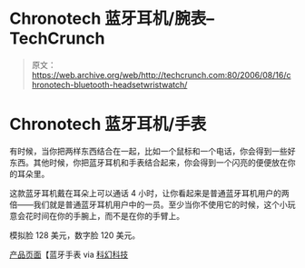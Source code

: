 # Chronotech 蓝牙耳机/腕表–TechCrunch

> 原文：<https://web.archive.org/web/http://techcrunch.com:80/2006/08/16/chronotech-bluetooth-headsetwristwatch/>

# Chronotech 蓝牙耳机/手表

有时候，当你把两样东西结合在一起，比如一个鼠标和一个电话，你会得到一些好东西。其他时候，你把蓝牙耳机和手表结合起来，你会得到一个闪亮的便便放在你的耳朵里。

这款蓝牙耳机戴在耳朵上可以通话 4 小时，让你看起来是普通蓝牙耳机用户的两倍——我们就是普通蓝牙耳机用户中的一员。至少当你不使用它的时候，这个小玩意会花时间在你的手腕上，而不是在你的手臂上。

模拟脸 128 美元，数字脸 120 美元。

[产品页面](https://web.archive.org/web/20210422234415/http://www.bluetoothwatches.com/)【蓝牙手表 via [科幻科技](https://web.archive.org/web/20210422234415/http://blog.scifi.com/tech/archives/2006/08/16/this_bluetooth.html)